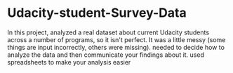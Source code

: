 # Udacity-student-Survey-Data
In this project, analyzed a real dataset about current Udacity students across a number of programs, so it isn't perfect. It was a little messy (some things are input incorrectly, others were missing). needed to decide how to analyze the data and then communicate your findings about it.  used spreadsheets to make your analysis easier 
